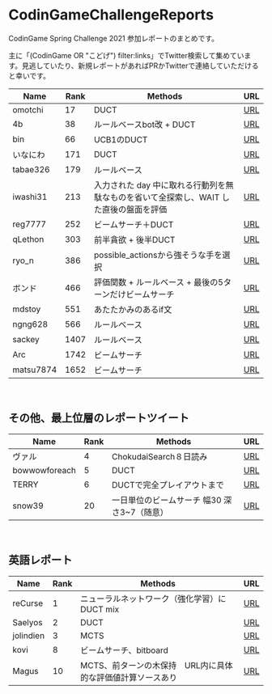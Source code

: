 # CodinGameChallengeReports

CodinGame Spring Challenge 2021 参加レポートのまとめです。

主に「(CodinGame OR "こどげ") filter:links」でTwitter検索して集めています。見逃していたり、新規レポートがあればPRかTwitterで連絡していただけると幸いです。

Name | Rank | Methods | URL
-- | -- | -- | --
omotchi | 17 | DUCT | [URL](https://omotchi.hateblo.jp/entry/2021/05/19/062406)
4b | 38 | ルールベースbot改 + DUCT | [URL](https://hachibungi.hatenablog.com/entry/2021/05/20/220408)
bin | 66 | UCB1のDUCT | [URL](https://bin101.hatenablog.com/entry/2021/05/18/032704)
いなにわ | 171 | DUCT | [URL](https://inaniwa.hatenablog.com/entry/2021/05/17/184814)
tabae326 | 179 | ルールベース | [URL](https://bbge.hateblo.jp/entry/2021/05/18/200927)
iwashi31 | 213 | 入力された day 中に取れる行動列を無駄なものを省いて全探索し、WAIT した直後の盤面を評価 | [URL](https://www.notion.so/iwashi31-marathon-history-d32e25fdc5a2481d8625e50c7ed7e3a1?p=8a6ffce677ee48d3b2606b9b1a5034c6)
reg7777 | 252 | ビームサーチ＋DUCT | [URL](https://5erial3xperiments.hatenablog.com/entry/2021/05/18/175647)
qLethon | 303 | 前半貪欲 + 後半DUCT | [URL](https://hackmd.io/@qLethon/B1nVOu7du)
ryo_n | 386 | possible_actionsから強そうな手を選択 | [URL](https://ryo-n.github.io/posts/codingame_spring_challenge_2021/)
ボンド | 466 | 評価関数 + ルールベース + 最後の5ターンだけビームサーチ | [URL](https://bondo.hateblo.jp/entry/2021/05/17/195114)
mdstoy | 551 | あたたかみのあるif文 | [URL](https://mdstoy.hatenablog.com/entry/2021/05/19/010723)
ngng628 | 566 | ルールベース | [URL](https://scrapbox.io/ngmemo/Codingame_Spring_Challenge_2021)
sackey | 1407 | ルールベース | [URL](https://note.com/sackey/n/n3f59f6815b00)
Arc | 1742 | ビームサーチ | [URL](https://a4rcvv.net/codingame-spring-challenge-2021/)
matsu7874 | 1652 | ビームサーチ | [URL](https://matsu7874.hatenablog.com/entry/2021/05/18/004247)

<br>

## その他、最上位層のレポートツイート

Name | Rank | Methods | URL
-- | -- | -- | --
ヴァル | 4 | ChokudaiSearch８日読み | [URL](https://twitter.com/ValGrowth/status/1394231945450586118)
bowwowforeach | 5 | DUCT | [URL](https://twitter.com/bowwowforeach/status/1394211023872135173)
TERRY | 6 | DUCTで完全プレイアウトまで | [URL](https://twitter.com/terry_u16/status/1394216139736064006)
snow39 | 20 | 一日単位のビームサーチ 幅30 深さ3~7（随意） | [URL](https://twitter.com/snow39_y/status/1394229634439421960)

<br>

## 英語レポート

Name | Rank | Methods | URL
-- | -- | -- | --
reCurse | 1 | ニューラルネットワーク（強化学習）にDUCT mix | [URL](https://www.codingame.com/forum/t/spring-challenge-2021-feedbacks-strategies/190849/67)
Saelyos | 2 | DUCT | [URL](https://www.codingame.com/forum/t/spring-challenge-2021-feedbacks-strategies/190849/48)
jolindien | 3 | MCTS | [URL](https://www.codingame.com/forum/t/spring-challenge-2021-feedbacks-strategies/190849/22)
kovi | 8 | ビームサーチ、bitboard | [URL](https://www.codingame.com/forum/t/spring-challenge-2021-feedbacks-strategies/190849/38)
Magus | 10 | MCTS、前ターンの木保持　URL内に具体的な評価値計算ソースあり | [URL](https://www.codingame.com/forum/t/spring-challenge-2021-feedbacks-strategies/190849/3)
